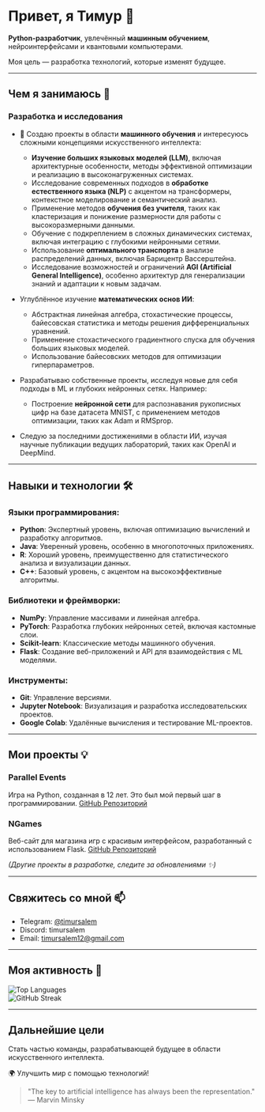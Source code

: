 # Привет, я Тимур 👋

**Python-разработчик**, увлечённый **машинным обучением**, нейроинтерфейсами и квантовыми компьютерами.

Моя цель — разработка технологий, которые изменят будущее.

---

## Чем я занимаюсь 🚀

### Разработка и исследования

- 🧠 Создаю проекты в области **машинного обучения** и  интересуюсь сложными концепциями искусственного интеллекта:

  - **Изучение больших языковых моделей (LLM)**, включая архитектурные особенности, методы эффективной оптимизации и реализацию в высоконагруженных системах.
  - Исследование современных подходов в **обработке естественного языка (NLP)** с акцентом на трансформеры, контекстное моделирование и семантический анализ.
  - Применение методов **обучения без учителя**, таких как кластеризация и понижение размерности для работы с высокоразмерными данными.
  - Обучение с подкреплением в сложных динамических системах, включая интеграцию с глубокими нейронными сетями.
  - Использование **оптимального транспорта** в анализе распределений данных, включая Барицентр Вассерштейна.
  - Исследование возможностей и ограничений **AGI (Artificial General Intelligence)**, особенно архитектур для генерализации знаний и адаптации к новым задачам.

- Углублённое изучение **математических основ ИИ**:

  - Абстрактная линейная алгебра, стохастические процессы, байесовская статистика и методы решения дифференциальных уравнений.
  - Применение стохастического градиентного спуска для обучения больших языковых моделей.
  - Использование байесовских методов для оптимизации гиперпараметров.

- Разрабатываю собственные проекты, исследуя новые для себя подходы в ML и глубоких нейронных сетях. Например:

  - Построение **нейронной сети** для распознавания рукописных цифр на базе датасета MNIST, с применением методов оптимизации, таких как Adam и RMSprop.

- Следую за последними достижениями в области ИИ, изучая научные публикации ведущих лабораторий, таких как OpenAI и DeepMind.

---

## Навыки и технологии 🛠️

### Языки программирования:

- **Python**: Экспертный уровень, включая оптимизацию вычислений и разработку алгоритмов.
- **Java**: Уверенный уровень, особенно в многопоточных приложениях.
- **R**: Хороший уровень, преимущественно для статистического анализа и визуализации данных.
- **C++**: Базовый уровень, с акцентом на высокоэффективные алгоритмы.

### Библиотеки и фреймворки:

- **NumPy**: Управление массивами и линейная алгебра.
- **PyTorch**: Разработка глубоких нейронных сетей, включая кастомные слои.
- **Scikit-learn**: Классические методы машинного обучения.
- **Flask**: Создание веб-приложений и API для взаимодействия с ML моделями.

### Инструменты:

- **Git**: Управление версиями.
- **Jupyter Notebook**: Визуализация и разработка исследовательских проектов.
- **Google Colab**: Удалённые вычисления и тестирование ML-проектов.

---

## Мои проекты 💡

### Parallel Events

Игра на Python, созданная в 12 лет. Это был мой первый шаг в программировании.
[GitHub Репозиторий](https://github.com/TimurSalem/Parallel-Events)

### NGames

Веб-сайт для магазина игр с красивым интерфейсом, разработанный с использованием Flask.
[GitHub Репозиторий](https://github.com/TimurSalem/NGames)

*(Другие проекты в разработке, следите за обновлениями ✨)*

---

## Свяжитесь со мной 📫

- Telegram: [@timursalem](https://t.me/timursalem)
- Discord: timursalem
- Email: [timursalem12@gmail.com](mailto:_timursalem12@gmail.com)

---

## Моя активность 🌟
![Top Languages](https://github-readme-stats.vercel.app/api/top-langs/?username=TimurSalem&layout=compact&theme=radical)  
![GitHub Streak](https://github-readme-streak-stats.herokuapp.com/?user=TimurSalem&theme=radical)  

---

## Дальнейшие цели

Стать частью команды, разрабатывающей будущее в области искусственного интеллекта.

🌍 Улучшить мир с помощью технологий!

> "The key to artificial intelligence has always been the representation." — Marvin Minsky


